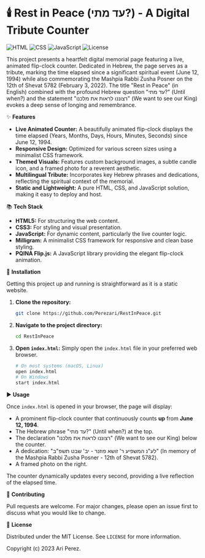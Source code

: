 # 🕯️ Rest in Peace (עד מתי?) - A Digital Tribute Counter

![HTML](https://img.shields.io/badge/Language-HTML5-orange.svg)
![CSS](https://img.shields.io/badge/Language-CSS3-blue.svg)
![JavaScript](https://img.shields.io/badge/Language-JavaScript-yellow.svg)
![License](https://img.shields.io/badge/License-MIT-green.svg)

This project presents a heartfelt digital memorial page featuring a live, animated flip-clock counter. Dedicated in Hebrew, the page serves as a tribute, marking the time elapsed since a significant spiritual event (June 12, 1994) while also commemorating the Mashpia Rabbi Zusha Posner on the 12th of Shevat 5782 (February 3, 2022). The title "Rest in Peace" (in English) combined with the profound Hebrew question "עד מתי?" (Until when?) and the statement "רצוננו לראות את מלכנו" (We want to see our King) evokes a deep sense of longing and remembrance.

✨ **Features**

*   **Live Animated Counter:** A beautifully animated flip-clock displays the time elapsed (Years, Months, Days, Hours, Minutes, Seconds) since June 12, 1994.
*   **Responsive Design:** Optimized for various screen sizes using a minimalist CSS framework.
*   **Themed Visuals:** Features custom background images, a subtle candle icon, and a framed photo for a reverent aesthetic.
*   **Multilingual Tribute:** Incorporates key Hebrew phrases and dedications, reflecting the spiritual context of the memorial.
*   **Static and Lightweight:** A pure HTML, CSS, and JavaScript solution, making it easy to deploy and host.

📚 **Tech Stack**

*   **HTML5:** For structuring the web content.
*   **CSS3:** For styling and visual presentation.
*   **JavaScript:** For dynamic content, particularly the live counter logic.
*   **Milligram:** A minimalist CSS framework for responsive and clean base styling.
*   **PQINA Flip.js:** A JavaScript library providing the elegant flip-clock animation.

🚀 **Installation**

Getting this project up and running is straightforward as it is a static website.

1.  **Clone the repository:**
    ```bash
    git clone https://github.com/Perezari/RestInPeace.git
    ```
2.  **Navigate to the project directory:**
    ```bash
    cd RestInPeace
    ```
3.  **Open `index.html`:**
    Simply open the `index.html` file in your preferred web browser.
    ```bash
    # On most systems (macOS, Linux)
    open index.html
    # On Windows
    start index.html
    ```

▶️ **Usage**

Once `index.html` is opened in your browser, the page will display:

*   A prominent flip-clock counter that continuously counts **up** from **June 12, 1994**.
*   The Hebrew phrase "עד מתי?" (Until when?) at the top.
*   The declaration "רצוננו לראות את מלכנו" (We want to see our King) below the counter.
*   A dedication: "לע"נ המשפיע ר' זושא פוזנר - יב' שבט תשפ"ב" (In memory of the Mashpia Rabbi Zusha Posner - 12th of Shevat 5782).
*   A framed photo on the right.

The counter dynamically updates every second, providing a live reflection of the elapsed time.

🤝 **Contributing**

Pull requests are welcome. For major changes, please open an issue first to discuss what you would like to change.

📝 **License**

Distributed under the MIT License. See `LICENSE` for more information.

Copyright (c) 2023 Ari Perez.